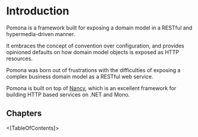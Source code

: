 # Introduction

Pomona is a framework built for exposing a domain model in a RESTful and hypermedia-driven manner.

It embraces the concept of convention over configuration, and provides opinioned defaults on how
domain model objects is exposed as HTTP resources.

Pomona was born out of frustrations with the difficulties of exposing a complex business domain model
as a RESTful web service.

Pomona is built on top of [Nancy](http://nancyfx.org/), which is an excellent framework for building
HTTP based services on .NET and Mono.

## Chapters

<[TableOfContents]>
